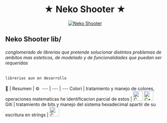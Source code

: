 <div align="center" >
<h1> ★ Neko Shooter ★ </h1>
  <a href= #><img src= https://media.giphy.com/media/AcdQGE1iGLoZy8RaWg/giphy.gif alt="Neko Shooter"></a></div>
     
## Neko Shooter lib/
###### conglomerado de librerias que pretende solucionar distintos problemas de ambitos mas esteticos, de modelado y de funcionalidades que puedan ser requeridas
` librerias aun en desarrollo `  
   
📁 | Resumen | ⚙️ 
  --- | --- | ---
  Colori | tratamiento y manejo de colores, operaciones matematicas he identificacion parcial de estos | <a href=#><img src="https://i.ibb.co/1Q10GFX/C.png" alt="C" width='30'></a> <a href=#><img src="https://i.ibb.co/hd3yP7D/C.png" alt="C++" width='30'></a>  
  Giti | tratamiento de bits y manejo del sistema hexadecimal apartir de su escritura en strings | <a href=#><img src="https://i.ibb.co/1Q10GFX/C.png" alt="C" width='30'></a> 